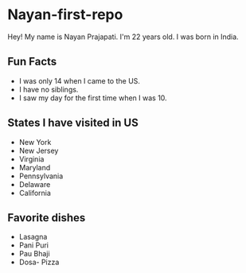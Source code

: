 # Nayan-first-repo
Hey!
My name is Nayan Prajapati.
I'm 22 years old.
I was born in India.

##  Fun Facts
- I was only 14 when I came to the US.
- I have no siblings.
- I saw my day for the first time when I was 10.

## States I have visited in US
* New York
* New Jersey
* Virginia
* Maryland
* Pennsylvania
* Delaware
* California

## Favorite dishes
- Lasagna
- Pani Puri
- Pau Bhaji
- Dosa- Pizza
